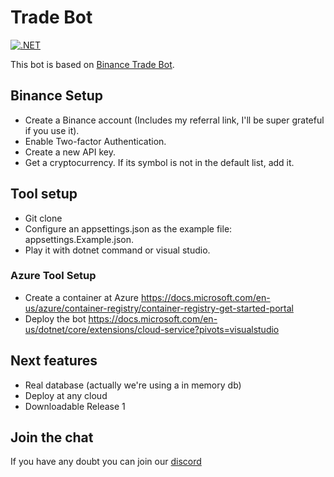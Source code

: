 # Trade Bot

[![.NET](https://github.com/dnl1/trade-bot/actions/workflows/build.yml/badge.svg)](https://github.com/dnl1/trade-bot/actions/workflows/build.yml)

This bot is based on [Binance Trade Bot](https://github.com/edeng23/binance-trade-bot).

## Binance Setup
- Create a Binance account (Includes my referral link, I'll be super grateful if you use it).
- Enable Two-factor Authentication.
- Create a new API key.
- Get a cryptocurrency. If its symbol is not in the default list, add it.

## Tool setup
- Git clone
- Configure an appsettings.json as the example file: appsettings.Example.json.
- Play it with dotnet command or visual studio.
### Azure Tool Setup
- Create a container at Azure
https://docs.microsoft.com/en-us/azure/container-registry/container-registry-get-started-portal
- Deploy the bot
https://docs.microsoft.com/en-us/dotnet/core/extensions/cloud-service?pivots=visualstudio

## Next features
- Real database (actually we're using a in memory db)
- Deploy at any cloud
- Downloadable Release 1

## Join the chat
If you have any doubt you can join our [discord](https://discord.gg/vAV9sPhNSZ)
